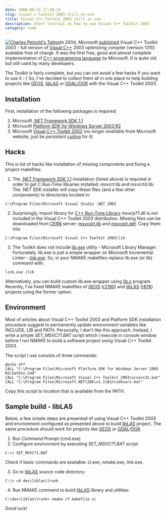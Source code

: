 ```yaml
---
date: 2008-09-22 17:58:13
slug: visual-c-toolkit-2003-still-in-use
title: Visual C++ Toolkit 2003 still in use
description: Short tutorial on how to use Visual C++ Toolkit 2003
category: code
---
```


[![Charles Petzold's Tattoo](/images/logos/charles-petzold-tattoo.jpg)](http://www.charlespetzold.com/)In 2004, Microsoft 
[published](http://blogs.msdn.com/brianjo/archive/2004/04/17/115335.aspx) Visual C++ Toolkit 2003 - full version of 
[Visual C++](http://en.wikipedia.org/wiki/Visual_C++) 2003 optimizing compiler (version 1310) available free of charge. 
It was the first free, good and almost complete implementation of [C++ programming language](http://en.wikipedia.org/wiki/C%2B%2B) 
by Microsoft. It is quite old but still used by many developers.

The Toolkit is fairly complete, but you can not avoid a few hacks if you want to use it :-) 
So, I've decided to collect them all in one place to help building projects like [GEOS](http://trac.osgeo.org/geos/), 
[libLAS](http://liblas.org/) or [GDAL/OGR](http://www.gdal.org/) with the Visual C++ Toolkit 2003.

## Installation

First, installation of the following packages is required:

1. Microsoft [.NET Framework SDK 1.1](http://www.microsoft.com/downloads/details.aspx?familyid=9b3a2ca6-3647-4070-9f41-a333c6b9181d&displaylang=en)
2. Microsoft [Platform SDK for Windows Server 2003 R2](http://www.microsoft.com/downloads/details.aspx?familyid=A55B6B43-E24F-4EA3-A93E-40C0EC4F68E5&displaylang=en)
3. Microsoft [Visual C++ Toolkit 2003](http://msdn.microsoft.com/visualc/vctoolkit2003/) (_no longer available_ from Microsoft website, just be _persistent_ [cuiling](http://www.cuil.com/) for it)

## Hacks

This is list of hacks like installation of missing components and fixing a project makefiles:

1. The [.NET Framework SDK 1.1](http://www.microsoft.com/downloads/details.aspx?familyid=9b3a2ca6-3647-4070-9f41-a333c6b9181d&displaylang=en) 
installation (listed above) is required in order to get C Run-Time libraries installed: msvcrt.lib and msvcrtd.lib. 
The .NET SDK installer will copy these files (and a few other components) to directories located in:

```
C:\Program Files\Microsoft Visual Studio .NET 2003
```

2. Surprisingly, import library for [C++ Run-Time Library](http://msdn.microsoft.com/en-us/library/abx4dbyh(VS.80).aspx) 
msvcp71.dll is not included in the Visual C++ Toolkit 2003 distribution. Missing files can be downloaded from 
[CERN](http://root.cern.ch/root/Procedure/) server: [msvcprt.lib](http://root.cern.ch/root/Procedure/msvcprt.lib) 
and [msvcprt.def](http://root.cern.ch/root/Procedure/msvcprt.def). Copy them into
    
```
C:\Program Files\Microsoft Visual C++ Toolkit 2003\lib 
```

3. The Toolkit does not include [lib.exe](http://msdn.microsoft.com/en-us/library/7ykb2k5f(VS.71).aspx) 
utility - Microsoft Library Manager. Fortunately, lib.exe is just a simple wrapper on Microsoft 
Incremental Linker - [link.exe](http://msdn.microsoft.com/en-us/library/y0zzbyt4(VS.71).aspx). 
So, in your NMAKE makefiles replace lib.exe (or lib) command with:


```
link.exe /lib
```

Alternatively, you can build custom lib.exe wrapper using 
[lib.c](http://sapdb.2scale.net/maxdb-wiki/MS_C++_Toolkit#head-ccc72c032728f3e8df0f45339c4a4ea332c880b4) program. 
Recently, I've fixed NMAKE makefiles of [GEOS](http://trac.osgeo.org/geos/) 
([r2190](http://trac.osgeo.org/geos/changeset/2190)) and [libLAS](http://liblas.org/) 
([r876](http://liblas.org/changeset/876)) projects using the former option.

## Environment

Most of articles about Visual C++ Toolkit 2003 and Platform SDK installation procedure suggest to permanently 
update environment variables like INCLUDE, LIB and PATH. Personally, I don't like this approach. 
Instead, I write a simple _SET_MSVC71.BAT_ script which I execute in console window before I run 
NMAKE to build a software project using Visual C++ Toolkit 2003.


The script I use consists of three commands:

    
```
@echo off
CALL "C:\Program Files\Microsoft Platform SDK for Windows Server 2003 R2\SetEnv.Cmd"
CALL "C:\Program Files\Microsoft Visual C++ Toolkit 2003\vcvars32.bat"
CALL "C:\Program Files\Microsoft.NET\SDK\v1.1\Bin\sdkvars.bat"
```

Copy this script to location that is available from the PATH.

## Sample build - libLAS

Below, a few simple steps are presented of using Visual C++ Toolkit 2003 and environment 
configured as presented above to build [libLAS](http://liblas.org/) project. 
The same procedure should work for projects like [GEOS](http://trac.osgeo.org/geos/) 
or [GDAL](http://www.gdal.org/)/[OGR](http://www.gdal.org/ogr/).

1. Run _Command Prompt_ (cmd.exe)
2. Configure environment by executing _SET_MSVC71.BAT_ script:

```
C:\> SET_MSVC71.BAT
```
Check if basic commands are available: cl.exe, nmake.exe, link.exe.

3. Go to [libLAS](http://liblas.org/svn/trunk/) source code directory:
    
```
C:\> cd dev\liblas\trunk
```

4. Run NMAKE command to build [libLAS](http://liblas.org/) library and utilities:
    
```
C:\dev\liblas\trunk> nmake /f makefile.vc
```

Good luck!
